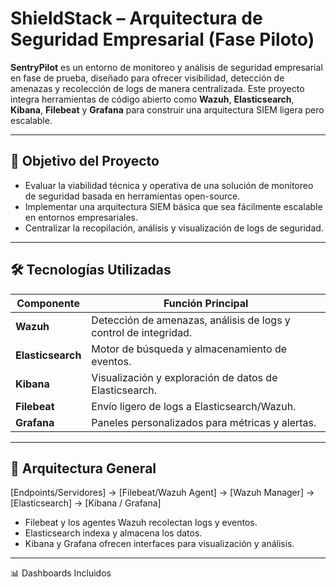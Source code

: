 # ShieldStack – Arquitectura de Seguridad Empresarial (Fase Piloto)

**SentryPilot** es un entorno de monitoreo y análisis de seguridad empresarial en fase de prueba, diseñado para ofrecer visibilidad, detección de amenazas y recolección de logs de manera centralizada. Este proyecto integra herramientas de código abierto como **Wazuh**, **Elasticsearch**, **Kibana**, **Filebeat** y **Grafana** para construir una arquitectura SIEM ligera pero escalable.

---

## 📌 Objetivo del Proyecto

- Evaluar la viabilidad técnica y operativa de una solución de monitoreo de seguridad basada en herramientas open-source.
- Implementar una arquitectura SIEM básica que sea fácilmente escalable en entornos empresariales.
- Centralizar la recopilación, análisis y visualización de logs de seguridad.

---

## 🛠️ Tecnologías Utilizadas

| Componente      | Función Principal                                      |
|-----------------|--------------------------------------------------------|
| **Wazuh**       | Detección de amenazas, análisis de logs y control de integridad. |
| **Elasticsearch** | Motor de búsqueda y almacenamiento de eventos.         |
| **Kibana**      | Visualización y exploración de datos de Elasticsearch. |
| **Filebeat**    | Envío ligero de logs a Elasticsearch/Wazuh.            |
| **Grafana**     | Paneles personalizados para métricas y alertas.        |

---

## 🧱 Arquitectura General
[Endpoints/Servidores] → [Filebeat/Wazuh Agent] → [Wazuh Manager]
→ [Elasticsearch] → [Kibana / Grafana]


- Filebeat y los agentes Wazuh recolectan logs y eventos.
- Elasticsearch indexa y almacena los datos.
- Kibana y Grafana ofrecen interfaces para visualización y análisis.

---

📊 Dashboards Incluidos

## 
